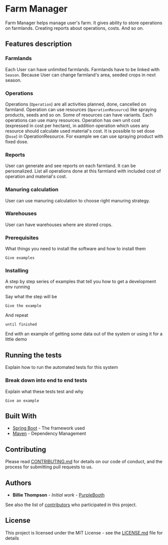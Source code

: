 # Farm Manager

Farm Manager helps manage user's farm. It gives ability to store operations on farmlands. Creating reports about operations, costs. And so on.

## Features description

### Farmlands

Each User can have unlimited farmlands. Farmlands have to be linked with `Season`. 
Because User can change farmland's area, seeded crops in next season. 

### Operations

Operations (`Operation`) are all activities planned, done, cancelled on farmland. 
Operation can use resources (`OperationResource`) like spraying products, seeds and so on. Some of resources can have 
variants. Each operations can use many resources. Operation has own unit cost (expressed in cost per hectare), in 
addition operation which uses any resource should calculate used material's cost.
It is possible to set dose (`Dose`) in OperationResource. For example we can use spraying product with fixed dose.

### Reports

User can generate and see reports on each farmland. It can be personalized. List all operations done at this farmland
 with included cost of operation and material's cost. 
 
 
### Manuring calculation
User can use manuring calculation to choose right manuring strategy. 

### Warehouses
User can have warehouses where are stored crops.


### Prerequisites

What things you need to install the software and how to install them

```
Give examples
```

### Installing

A step by step series of examples that tell you how to get a development env running

Say what the step will be

```
Give the example
```

And repeat

```
until finished
```

End with an example of getting some data out of the system or using it for a little demo

## Running the tests

Explain how to run the automated tests for this system

### Break down into end to end tests

Explain what these tests test and why

```
Give an example
```

## Built With

* [Spring Boot](https://spring.io/projects/spring-boot) - The framework used
* [Maven](https://maven.apache.org/) - Dependency Management

## Contributing

Please read [CONTRIBUTING.md](https://gist.github.com/PurpleBooth/b24679402957c63ec426) for details on our code of conduct, and the process for submitting pull requests to us.

## Authors

* **Billie Thompson** - *Initial work* - [PurpleBooth](https://github.com/PurpleBooth)

See also the list of [contributors](https://github.com/your/project/contributors) who participated in this project.

## License

This project is licensed under the MIT License - see the [LICENSE.md](LICENSE.md) file for details
